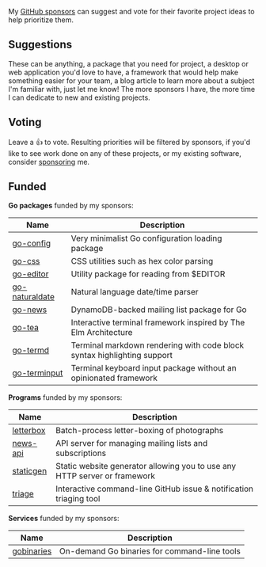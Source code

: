 
My [GitHub sponsors](https://github.com/sponsors/tj) can suggest and vote for their favorite project ideas to help prioritize them.

## Suggestions

These can be anything, a package that you need for project, a desktop or web application you'd love to have, a framework that would help make something easier for your team, a blog article to learn more about a subject I'm familiar with, just let me know! The more sponsors I have, the more time I can dedicate to new and existing projects.

## Voting

Leave a :thumbsup: to vote. Resulting priorities will be filtered by sponsors, if you'd like to see work done on any of these projects, or my existing software, consider [sponsoring](https://github.com/sponsors/tj) me.

## Funded

__Go packages__ funded by my sponsors:

| Name | Description |
|---------|-------------|
| [go-config](https://github.com/tj/go-config) | Very minimalist Go configuration loading package 
| [go-css](https://github.com/tj/go-css) | CSS utilities such as hex color parsing |
| [go-editor](https://github.com/tj/go-editor) | Utility package for reading from $EDITOR |
| [go-naturaldate](https://github.com/tj/go-naturaldate) | Natural language date/time parser |
| [go-news](https://github.com/tj/go-news) | DynamoDB-backed mailing list package for Go |
| [go-tea](https://github.com/tj/go-tea) | Interactive terminal framework inspired by The Elm Architecture
| [go-termd](https://github.com/tj/go-termd) | Terminal markdown rendering with code block syntax highlighting support |
| [go-terminput](https://github.com/tj/go-terminput) | Terminal keyboard input package without an  opinionated framework |

__Programs__ funded by my sponsors:

| Name | Description |
|---------|-------------|
| [letterbox](https://github.com/tj/letterbox) | Batch-process letter-boxing of photographs |
| [news-api](https://github.com/tj/news-api) | API server for managing mailing lists and subscriptions |
| [staticgen](https://github.com/tj/staticgen) | Static website generator allowing you to use any HTTP server or framework |
| [triage](https://github.com/tj/triage) | Interactive command-line GitHub issue & notification triaging tool |

__Services__ funded by my sponsors:

| Name | Description |
|---------|-------------|
| [gobinaries](https://github.com/tj/gobinaries) | On-demand Go binaries for command-line tools |
